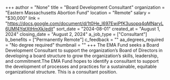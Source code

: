 +++
author = "None"
title = "Board Development Consultant"
organization = "Eastern Massachusetts Abortion Fund"
location = "Remote"
salary = "$30,000"
link = "https://docs.google.com/document/d/1t0He_l697EwiPfK3usopq4qMNaryL6UMf4YqtXtHmXk/edit"
sort_date = "2024-08-01"
created_at = "August 1, 2024"
closing_date = "August 2, 2024"
a_job_type = ["Consultant"]
b_benefits = ["Permanently Remote"]
c_feedback = ""
aa_degrees_required = "No degree required"
thumbnail = ""
+++
The EMA Fund seeks a Board Development Consultant to support the organization’s Board of Directors in developing a board structure to grow the organization’s skills, leadership, and commitment.The EMA Fund hopes to identify a consultant to support the development of processes and practices for a sustainable, equitable organizational structure. This is a consultant position.